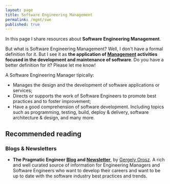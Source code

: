 ```yaml
---
layout: page
title: Software Engineering Management
permalink: /mgmt/swe
published: true
---
```


In this page I share resources about **Software Engineering Management**.

But what is Software Engineering Management? Well, I don't have a formal definition for it. But I see it as **the application of [Management](/mgmt) activities focused in the development and maintenance of software**. Do you have a better definition for it? Please let me know!

A Software Engineering Manager tipically:

- Manages the design and the development of software applications or services;
- Directs or supports the work of Software Engineers to promote best practices and to foster improvement;
- Have a good comprehension of software development. Including topics such as programming, testing, build, deploy & delivery, software architecture & design, and many more.

## Recommended reading

### Blogs & Newsletters

- **The Pragmatic Engineer [Blog](https://blog.pragmaticengineer.com/) and [Newsletter](https://newsletter.pragmaticengineer.com/)**, by [Gergely Orosz](https://www.linkedin.com/in/gergelyorosz). A rich and well curated source of information for Engineering Managers and Software Engineers who want to develop their careers and want to be up to date with the software industry best practices and trends.